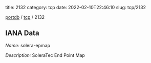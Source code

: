 title: 2132
category: tcp
date: 2022-02-10T22:46:10
slug: tcp/2132

[portdb](/) / [tcp](/category/tcp.html) / 2132


## IANA Data

_Name:_ solera-epmap

_Description:_ SoleraTec End Point Map

